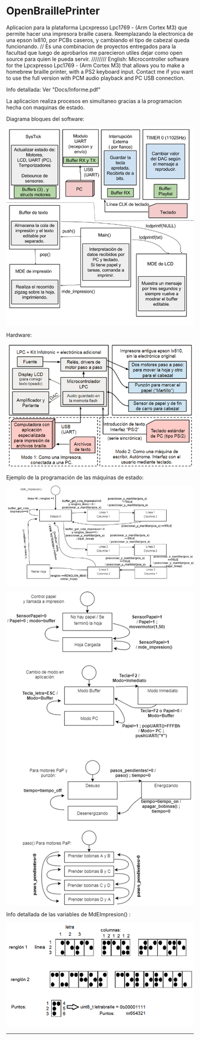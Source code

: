 # OpenBraillePrinter
Aplicacion para la plataforma Lpcxpresso Lpc1769 - (Arm Cortex M3) que permite hacer una impresora braille casera. Reemplazando la electronica de una epson lx810, por PCBs caseros, y cambiando el tipo de cabezal queda funcionando.  // Es una combinacion de proyectos entregados para la facultad que luego de aprobarlos me parecieron utiles dejar como open source para quien le pueda servir.   ////////  English: Microcontroller software for the Lpcxpresso Lpc1769 - (Arm Cortex M3)  that allows you to make a homebrew braille printer, with a PS2 keyboard input.
Contact me if you want to use the full version with PCM audio playback and PC USB connection.

 Info detallada: Ver "Docs/Informe.pdf"

La aplicacion realiza procesos en simultaneo gracias a la programacion hecha con maquinas de estado.

Diagrama bloques del software:

![](https://github.com/ADHSoft/OpenBraillePrinter/blob/master/Docs/src/b.png?raw=true)

Hardware:

![](https://github.com/ADHSoft/OpenBraillePrinter/blob/master/Docs/src/a.png?raw=true)


Ejemplo de la programación de las máquinas de estado:

![](https://github.com/ADHSoft/OpenBraillePrinter/blob/master/Docs/src/c.png?raw=true)

<img style="background-color: #ddd;" src="https://github.com/ADHSoft/OpenBraillePrinter/blob/master/Docs/src/d.png?raw=true">
</img>


Info detallada de las variables de MdEImpresion() :


![](https://github.com/ADHSoft/OpenBraillePrinter/blob/master/Docs/src/impresion.png?raw=true)

----
